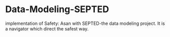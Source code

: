 # Data-Modeling-SEPTED
implementation of Safety: Asan with SEPTED-the data modeling project. It is a navigator which direct the safest way.

